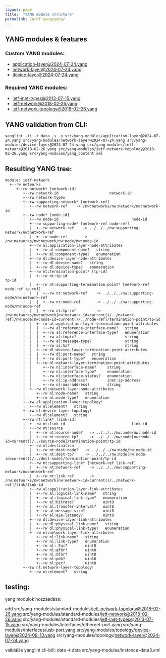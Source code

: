 ```yaml
---
layout: page
title:  "YANG module structure"
permalink: /urdf-yang/yang/
---
```


## YANG modules & features

### Custom YANG modules:
 - application-layer@2024-07-24.yang
 - network-layer@2024-07-24.yang
 - device-layer@2024-07-24.yang

### Required YANG modules:
 - ietf-inet-types@2013-07-15.yang
 - ietf-network@2018-02-26.yang
 - ietf-network-topology@2018-02-26.yang

## YANG validation from CLI:
```
yanglint -ii -t data -s -p src/yang-modules/application-layer@2024-07-24.yang src/yang-modules/network-layer@2024-07-24.yang src/yang-modules/device-layer@2024-07-24.yang src/yang-modules/ietf-network@2018-02-26.yang src/yang-modules/ietf-network-topology@2018-02-26.yang src/yang-modules/yang_content.xml
```

## Resulting YANG tree:
```
module: ietf-network
  +--rw networks
     +--rw network* [network-id]
        +--rw network-id                       network-id
        +--rw network-types
        +--rw supporting-network* [network-ref]
        |  +--rw network-ref    -> /nw:networks/nw:network/nw:network-id
        +--rw node* [node-id]
        |  +--rw node-id                                 node-id
        |  +--rw supporting-node* [network-ref node-ref]
        |  |  +--rw network-ref    -> ../../../nw:supporting-network/nw:network-ref
        |  |  +--rw node-ref       -> /nw:networks/nw:network/nw:node/nw:node-id
        |  +--rw al:application-layer-node-attributes
        |  |  +--rw al:component-name?   string
        |  |  +--rw al:component-type?   enumeration
        |  +--rw dl:device-layer-node-attributes
        |  |  +--rw dl:device-name?   string
        |  |  +--rw dl:device-type?   enumeration
        |  +--rw nt:termination-point* [tp-id]
        |  |  +--rw nt:tp-id                                             tp-id
        |  |  +--rw nt:supporting-termination-point* [network-ref node-ref tp-ref]
        |  |  |  +--rw nt:network-ref    -> ../../../nw:supporting-node/nw:network-ref
        |  |  |  +--rw nt:node-ref       -> ../../../nw:supporting-node/nw:node-ref
        |  |  |  +--rw nt:tp-ref         -> /nw:networks/nw:network[nw:network-id=current()/../network-ref]/nw:node[nw:node-id=current()/../node-ref]/termination-point/tp-id
        |  |  +--rw al:application-layer-termination-point-attributes
        |  |  |  +--rw al:reference-interface-name?   string
        |  |  |  +--rw al:reference-interface-type?   enumeration
        |  |  |  +--rw al:topic?                      string
        |  |  |  +--rw al:message-type?               string
        |  |  |  +--rw al:hz?                         string
        |  |  +--rw dl:device-layer-termination-point-attributes
        |  |  |  +--rw dl:port-name?   string
        |  |  |  +--rw dl:port-type?   enumeration
        |  |  +--rw nl:network-layer-termination-point-attributes
        |  |     +--rw nl:interface-name?     string
        |  |     +--rw nl:interface-type?     enumeration
        |  |     +--rw nl:interface-status?   enumeration
        |  |     +--rw nl:ip-address?         inet:ip-address
        |  |     +--rw nl:mac-address?        string
        |  +--rw nl:network-layer-node-attributes
        |     +--rw nl:node-name?   string
        |     +--rw nl:node-type?   enumeration
        +--rw al:application-layer-topology!
        |  +--rw al:element?   string
        +--rw dl:device-layer-topology!
        |  +--rw dl:element?   string
        +--rw nt:link* [link-id]
        |  +--rw nt:link-id                              link-id
        |  +--rw nt:source
        |  |  +--rw nt:source-node?   -> ../../../nw:node/nw:node-id
        |  |  +--rw nt:source-tp?     -> ../../../nw:node[nw:node-id=current()/../source-node]/termination-point/tp-id
        |  +--rw nt:destination
        |  |  +--rw nt:dest-node?   -> ../../../nw:node/nw:node-id
        |  |  +--rw nt:dest-tp?     -> ../../../nw:node[nw:node-id=current()/../dest-node]/termination-point/tp-id
        |  +--rw nt:supporting-link* [network-ref link-ref]
        |  |  +--rw nt:network-ref    -> ../../../nw:supporting-network/nw:network-ref
        |  |  +--rw nt:link-ref       -> /nw:networks/nw:network[nw:network-id=current()/../network-ref]/link/link-id
        |  +--rw al:application-layer-link-attributes
        |  |  +--rw al:logical-link-name?   string
        |  |  +--rw al:logical-link-type?   enumeration
        |  |  +--rw al:bitrate?             uint8
        |  |  +--rw al:transfer-interval?   uint8
        |  |  +--rw al:message-size?        uint8
        |  |  +--rw al:e2e-latency?         uint8
        |  +--rw dl:device-layer-link-attributes
        |  |  +--rw dl:physical-link-name?   string
        |  |  +--rw dl:physical-link-type?   enumeration
        |  +--rw nl:network-layer-link-attributes
        |     +--rw nl:link-name?   string
        |     +--rw nl:link-type?   enumeration
        |     +--rw nl:_5qi?        uint8
        |     +--rw nl:gfbr?        uint8
        |     +--rw nl:mfbr?        uint8
        |     +--rw nl:pdb?         uint8
        |     +--rw nl:per?         uint8
        +--rw nl:network-layer-topology!
           +--rw nl:element?   string
```

## testing:

yang modulok hozzáadása:

add src/yang-modules/standard-modules/ietf-network-topology@2018-02-26.yang src/yang-modules/standard-modules/ietf-network@2018-02-26.yang src/yang-modules/standard-modules/ietf-inet-types@2013-07-15.yang src/yang-modules/interfaces/ethernet-port.yang src/yang-modules/interfaces/usb-port.yang src/yang-modules/topology/device-layer@2024-09-10.yang src/yang-modules/topology/network-layer@2024-07-24.yang

validálás yanglint cli-ből:  data -t data src/yang-modules/instance-data3.xml 